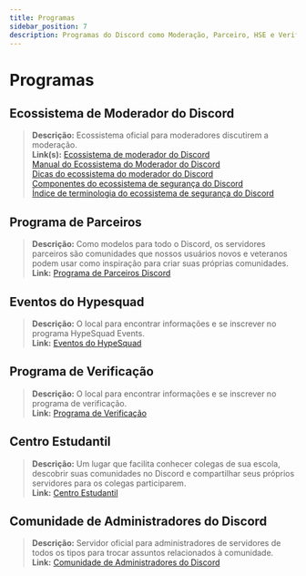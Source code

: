 ```yaml
---
title: Programas
sidebar_position: 7
description: Programas do Discord como Moderação, Parceiro, HSE e Verificação.
---
```


# Programas

## **Ecossistema de Moderador do Discord**

> **Descrição:** Ecossistema oficial para moderadores discutirem a moderação. <br/>
**Link(s):** [Ecossistema de moderador do Discord](https://blog.discord.com/announcing-the-discord-moderator-academy-exam-a1bcb5b9d405) <br/>
[Manual do Ecossistema do Moderador do Discord](https://drive.google.com/file/d/1rCCi7UZ3BAS38T-zwBVpmTb13m8z7avW/view) <br/>
[Dicas do ecossistema do moderador do Discord](https://drive.google.com/file/d/1ir-H91-yfskFO4wjEQCtc81ip9XErl9l/view) <br/>
[Componentes do ecossistema de segurança do Discord](https://docs.google.com/document/d/1rh4gAqymGPAqoi1gnzOw-_nIlgkkLvh233NAgNnq-Sw/edit#heading=h.80lk0cy481v7) <br/>
[Índice de terminologia do ecossistema de segurança do Discord](https://drive.google.com/file/d/1MZYnh165Z1d5BBLIq7ax_Ke6cx8WL64_/view)

## **Programa de Parceiros**

> **Descrição:** Como modelos para todo o Discord, os servidores parceiros são comunidades que nossos usuários novos e veteranos podem usar como inspiração para criar suas próprias comunidades. <br/>
**Link:** [Programa de Parceiros Discord](https://dis.gd/partners)

## **Eventos do Hypesquad**

> **Descrição:** O local para encontrar informações e se inscrever no programa HypeSquad Events. <br/>
**Link:** [Eventos do HypeSquad](https://dis.gd/hypesquad)

## **Programa de Verificação**

> **Descrição:** O local para encontrar informações e se inscrever no programa de verificação. <br/>
**Link:** [Programa de Verificação](https://dis.gd/verification)

## **Centro Estudantil**

> **Descrição:** Um lugar que facilita conhecer colegas de sua escola, descobrir suas comunidades no Discord e compartilhar seus próprios servidores para os colegas participarem. <br/>
**Link:** [Centro Estudantil](https://dis.gd/studenthubs)

## **Comunidade de Administradores do Discord**

> **Descrição:** Servidor oficial para administradores de servidores de todos os tipos para trocar assuntos relacionados à comunidade. <br/>
**Link:** [Comunidade de Administradores do Discord](https://support.discord.com/hc/en-us/articles/5309276245271-Discord-Admin-Server-FAQ)